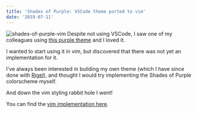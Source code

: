 ```yaml
---
title: 'Shades of Purple: VSCode theme ported to vim'
date: '2019-07-11'
---
```


![shades-of-purple-vim](https://user-images.githubusercontent.com/12150276/57929517-763d9980-78ab-11e9-9735-8a3700b52cf0.png)
Despite not using VSCode, I saw one of my colleagues using [this purple theme](https://github.com/ahmadawais/shades-of-purple-vscode) and I loved it.

I wanted to start using it in vim, but discovered that there was not yet an implementation for it.

I've always been interested in building my own theme (which I have since done with [Rigel](https://keliris.dev/rigel-theme)), and thought I would try implementing the Shades of Purple colorscheme myself.

And down the vim styling rabbit hole I went!

You can find the [vim implementation here](https://github.com/Rigellute/shades-of-purple.vim).
